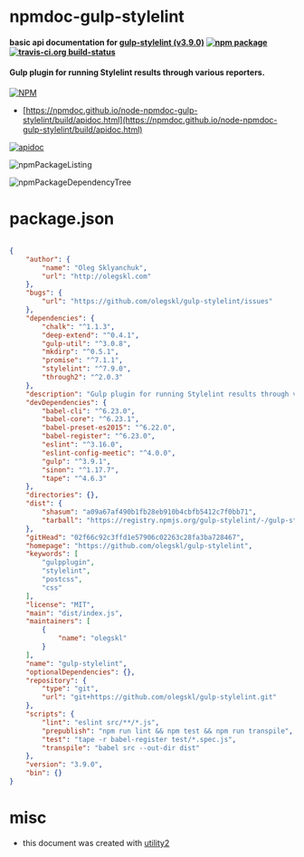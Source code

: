 # npmdoc-gulp-stylelint

#### basic api documentation for  [gulp-stylelint (v3.9.0)](https://github.com/olegskl/gulp-stylelint)  [![npm package](https://img.shields.io/npm/v/npmdoc-gulp-stylelint.svg?style=flat-square)](https://www.npmjs.org/package/npmdoc-gulp-stylelint) [![travis-ci.org build-status](https://api.travis-ci.org/npmdoc/node-npmdoc-gulp-stylelint.svg)](https://travis-ci.org/npmdoc/node-npmdoc-gulp-stylelint)

#### Gulp plugin for running Stylelint results through various reporters.

[![NPM](https://nodei.co/npm/gulp-stylelint.png?downloads=true&downloadRank=true&stars=true)](https://www.npmjs.com/package/gulp-stylelint)

- [https://npmdoc.github.io/node-npmdoc-gulp-stylelint/build/apidoc.html](https://npmdoc.github.io/node-npmdoc-gulp-stylelint/build/apidoc.html)

[![apidoc](https://npmdoc.github.io/node-npmdoc-gulp-stylelint/build/screenCapture.buildCi.browser.%252Ftmp%252Fbuild%252Fapidoc.html.png)](https://npmdoc.github.io/node-npmdoc-gulp-stylelint/build/apidoc.html)

![npmPackageListing](https://npmdoc.github.io/node-npmdoc-gulp-stylelint/build/screenCapture.npmPackageListing.svg)

![npmPackageDependencyTree](https://npmdoc.github.io/node-npmdoc-gulp-stylelint/build/screenCapture.npmPackageDependencyTree.svg)



# package.json

```json

{
    "author": {
        "name": "Oleg Sklyanchuk",
        "url": "http://olegskl.com"
    },
    "bugs": {
        "url": "https://github.com/olegskl/gulp-stylelint/issues"
    },
    "dependencies": {
        "chalk": "^1.1.3",
        "deep-extend": "^0.4.1",
        "gulp-util": "^3.0.8",
        "mkdirp": "^0.5.1",
        "promise": "^7.1.1",
        "stylelint": "^7.9.0",
        "through2": "^2.0.3"
    },
    "description": "Gulp plugin for running Stylelint results through various reporters.",
    "devDependencies": {
        "babel-cli": "^6.23.0",
        "babel-core": "^6.23.1",
        "babel-preset-es2015": "^6.22.0",
        "babel-register": "^6.23.0",
        "eslint": "^3.16.0",
        "eslint-config-meetic": "^4.0.0",
        "gulp": "^3.9.1",
        "sinon": "^1.17.7",
        "tape": "^4.6.3"
    },
    "directories": {},
    "dist": {
        "shasum": "a09a67af490b1fb28eb910b4cbfb5412c7f0bb71",
        "tarball": "https://registry.npmjs.org/gulp-stylelint/-/gulp-stylelint-3.9.0.tgz"
    },
    "gitHead": "02f66c92c3ffd1e57906c02263c28fa3ba728467",
    "homepage": "https://github.com/olegskl/gulp-stylelint",
    "keywords": [
        "gulpplugin",
        "stylelint",
        "postcss",
        "css"
    ],
    "license": "MIT",
    "main": "dist/index.js",
    "maintainers": [
        {
            "name": "olegskl"
        }
    ],
    "name": "gulp-stylelint",
    "optionalDependencies": {},
    "repository": {
        "type": "git",
        "url": "git+https://github.com/olegskl/gulp-stylelint.git"
    },
    "scripts": {
        "lint": "eslint src/**/*.js",
        "prepublish": "npm run lint && npm test && npm run transpile",
        "test": "tape -r babel-register test/*.spec.js",
        "transpile": "babel src --out-dir dist"
    },
    "version": "3.9.0",
    "bin": {}
}
```



# misc
- this document was created with [utility2](https://github.com/kaizhu256/node-utility2)
